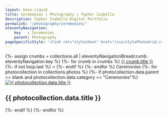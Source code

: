 ```yaml
---
layout: base.liquid
title: Ceremonies | Photography | Topher Isabella
description: Topher Isabella Digital Portfolio
permalink: '/photography/ceremonies/'
eleventyNavigation:
    key   : Ceremonies
    parent: Photography
pageSpecificStyle: '<link rel="stylesheet" href="/css/stylePhotoGrid.css" type="text/css">'
---
```

<section class="projects">
{%- assign crumbs = collections.all | eleventyNavigationBreadcrumb: eleventyNavigation.key %}
{%- for crumb in crumbs %}
            <a href="{{ crumb.url }}">{{ crumb.title }}</a>
{%- if not loop.last %} > {%- endif %}
{%- endfor %}
        Ceremonies
        <photo-grid>
{%- for photocollection in collections.photos %}
{%- if photocollection.data.parent == blank and photocollection.data.category == "Ceremonies"%}
          <photo-item>
            <a href="{{ photocollection.url }}"><img class="photo" src="/media/photography/{{ photocollection.data.title|slug }}/{{ photocollection.data.thumbnail }}" alt="{{ photocollection.data.title }}"></a>
            <h2>{{ photocollection.data.title }}</h2>
          </photo-item>
{%- endif %}
{%- endfor %}
        </photo-grid>
      </section>